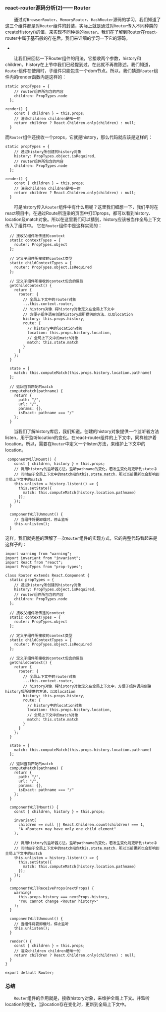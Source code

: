 ### react-router源码分析(2)—— Router

　　通过对`BrowserRouter`、`MemoryRouter`、`HashRouter`源码的学习，我们知道了这三个组件都是对`Router`组件的封装，实际上就是通过对`Router`传入不同种类的createHistory()的值，来实现不同种类的`Router`。我们在了解到Router在react-router中属于基石般的存在后，我们来详细的学习一下它的源码。
+ <!-- more -->

　　让我们来回忆一下Router组件的用法，它接收两个参数，history和children。history在上节中我们已经提到过，在此就不再做陈述。我们知道，`Router`组件在使用时，子组件只能包含一个dom节点。所以，我们猜测`Router`组件内的render函数内是这样的：
```
static propTypes = {
    // router组件所包含的内容
    children: PropTypes.node
  };

render() {
    const { children } = this.props;
    // 渲染children children是唯一的
    return children ? React.Children.only(children) : null;
  }
```
而`Router`组件还接收一个props，它就是history，那么代码就应该是这样的：
```
static propTypes = {
    // 通过history所创建的history对象
    history: PropTypes.object.isRequired,
    // router组件所包含的内容
    children: PropTypes.node
  };

render() {
    const { children } = this.props;
    // 渲染children children是唯一的
    return children ? React.Children.only(children) : null;
  }
```
　　可是history传入`Router`组件中有什么用呢？这里我们细想一下，我们平时在react项目中。在通过Route所渲染的页面中打印props，都可以看到history、location及match对象。所以在这里我们可以猜到，history应该被当作全局上下文传入了组件中。
它在`Router`组件中是这样实现的：
```
  // 接收父组件所传递的context
  static contextTypes = {
    router: PropTypes.object
  };

  // 定义子组件所接收的context类型
  static childContextTypes = {
    router: PropTypes.object.isRequired
  };

  // 定义子组件所接收的context包含的属性
  getChildContext() {
    return {
      router: {
        // 全局上下文中的router对象
        ...this.context.router,
        // history对象 将history对象定义在全局上下文中
        // 方便子组件调用创建history后所提供的方法，以及location
        history: this.props.history,
        route: {
          // history中的location对象
          location: this.props.history.location,
          // 全局上下文中的match对象
          match: this.state.match
        }
      }
    };
  }

  state = {
    match: this.computeMatch(this.props.history.location.pathname)
  };

  // 返回当前匹配的match
  computeMatch(pathname) {
    return {
      path: "/",
      url: "/",
      params: {},
      isExact: pathname === "/"
    };
  }
```
　　当我们了解history库后，我们知道。创建的history对象提供一个监听者方法listen，用于监听location的变化。在react-router组件的上下文中，同样维护着location。所以，需要在`Router`中定义一个listen方法，来维护上下文中的location。
```
 componentWillMount() {
    const { children, history } = this.props;
    // 调用history的监听器方法，监听pathname的变化，若发生变化则更新到state中
    // 同时由于全局上下文中的match指向this.state.match，所以当前更新也会影响到全局上下文中的match
    this.unlisten = history.listen(() => {
      this.setState({
        match: this.computeMatch(history.location.pathname)
      });
    });
  }

  componentWillUnmount() {
    // 当组件将要卸载时，停止监听
    this.unlisten();
  }

```
这样，我们就完整的理解了一次`Router`组件的实现方式，它的完整代码看起来是这样子的：

```
import warning from "warning";
import invariant from "invariant";
import React from "react";
import PropTypes from "prop-types";

class Router extends React.Component {
  static propTypes = {
    // 通过history所创建的history对象
    history: PropTypes.object.isRequired,
    // router组件所包含的内容
    children: PropTypes.node
  };

  // 接收父组件所传递的context
  static contextTypes = {
    router: PropTypes.object
  };

  // 定义子组件所接收的context类型
  static childContextTypes = {
    router: PropTypes.object.isRequired
  };

  // 定义子组件所接收的context包含的属性
  getChildContext() {
    return {
      router: {
        // 全局上下文中的router对象
        ...this.context.router,
        // history对象 将history对象定义在全局上下文中，方便子组件调用创建history后所提供的方法，以及location
        history: this.props.history,
        route: {
          // history中的location对象
          location: this.props.history.location,
          // 全局上下文中的match对象
          match: this.state.match
        }
      }
    };
  }

  state = {
    match: this.computeMatch(this.props.history.location.pathname)
  };

  // 返回当前匹配的match
  computeMatch(pathname) {
    return {
      path: "/",
      url: "/",
      params: {},
      isExact: pathname === "/"
    };
  }

  componentWillMount() {
    const { children, history } = this.props;

    invariant(
      children == null || React.Children.count(children) === 1,
      "A <Router> may have only one child element"
    );

    // 调用history的监听器方法，监听pathname的变化，若发生变化则更新到state中
    // 同时由于全局上下文中的match指向this.state.match，所以当前更新也会影响到全局上下文中的match
    this.unlisten = history.listen(() => {
      this.setState({
        match: this.computeMatch(history.location.pathname)
      });
    });
  }

  componentWillReceiveProps(nextProps) {
    warning(
      this.props.history === nextProps.history,
      "You cannot change <Router history>"
    );
  }

  componentWillUnmount() {
    // 当组件将要卸载时，停止监听
    this.unlisten();
  }

  render() {
    const { children } = this.props;
    // 渲染children children是唯一的
    return children ? React.Children.only(children) : null;
  }
}

export default Router;

```
### 总结
　　`Router`组件的作用就是，接收history对象，来维护全局上下文。并监听location的变化，当location存在变化时，更新到全局上下文中。